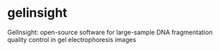 # gelinsight
GelInsight: open-source software for large-sample DNA fragmentation quality control in gel electrophoresis images
